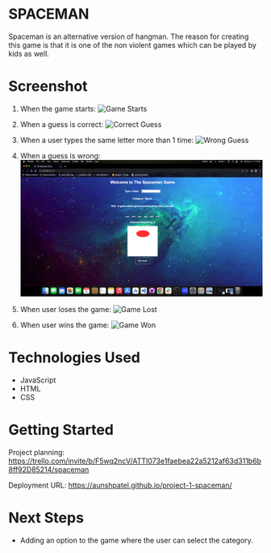 # SPACEMAN
Spaceman is an alternative version of hangman. The reason for creating this game is that it is one of the non violent games which can be played by  kids as well.

# Screenshot

1) When the game starts:
![Game Starts](/images-for-readme/game-starts.png/?raw=true)

2) When a guess is correct:
![Correct Guess](/images-for-readme/correct-guess.png/?raw=true)

3) When a user types the same letter more than 1 time:
![Wrong Guess](/images-for-readme/letter-already-guessed.png/?raw=true)

4) When a guess is wrong:
![Wrong Guess](/images-for-readme/wrong-guess.png/?raw=true)

5) When user loses the game:
![Game Lost](/images-for-readme/game-lost.png/?raw=true)

6) When user wins the game:
![Game Won](/images-for-readme/game-won.png/?raw=true)

# Technologies Used

- JavaScript
- HTML
- CSS

# Getting Started

Project planning: https://trello.com/invite/b/F5wq2ncV/ATTI073e1faebea22a5212af63d311b6b8ff92D85214/spaceman


Deployment URL: https://aunshpatel.github.io/project-1-spaceman/

# Next Steps

- Adding an option to the game where the user can select the category.